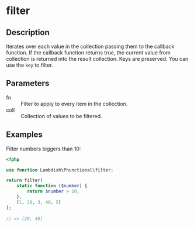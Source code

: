 # filter

## Description
Iterates over each value in the collection passing them to the callback function. If the callback function returns true,
the current value from collection is returned into the result collection. Keys are preserved. You can use the `key` to filter.

## Parameters

<dl>
  <dt>fn</dt>
  <dd>Filter to apply to every item in the collection.</dd>

  <dt>coll</dt>
  <dd>Collection of values to be filtered.</dd>
</dl>

## Examples

Filter numbers biggers than 10:
```php
<?php

use function Lambdish\Phunctional\filter;

return filter(
    static function ($number) {
        return $number > 10;
    }, 
    [1, 20, 3, 40, 5]
);
            
// => [20, 40]
```
